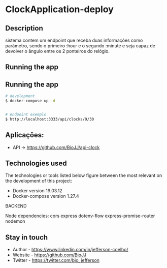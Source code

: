 # ClockApplication-deploy

## Description
sistema contem um endpoint que receba duas informações como parâmetro, sendo o primeiro :hour e o segundo :minute e seja capaz de devolver o ângulo entre os 2 ponteiros do relógio.

## Running the app

## Running the app

```bash
# development
$ docker-compose up -d


# endpoint exemplo
$ http://localhost:3333/api/clocks/9/30


```


## Aplicações: 
- API -> https://github.com/BioJJ/api-clock

## Technologies used
The technologies or tools listed below figure between the most relevant on the development of this project:

- Docker version 19.03.12
- Docker-compose version 1.27.4

BACKEND

Node dependencies:
cors
express
dotenv-flow
express-promise-router
nodemon

  

## Stay in touch

- Author - https://www.linkedin.com/in/jefferson-coelho/
- Website - https://github.com/BioJJ
- Twitter - https://twitter.com/bio_jefferson
